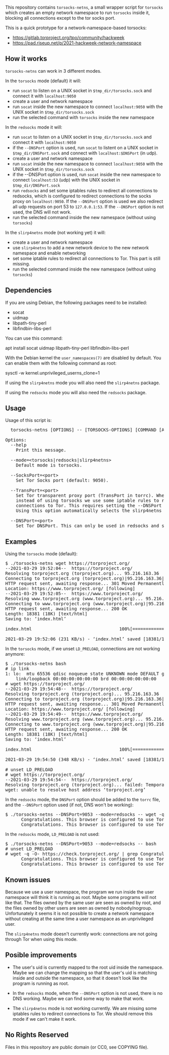 This repository contains `torsocks-netns`, a small wrapper script for
`torsocks` which creates an empty network namespace to run `torsocks`
inside it, blocking all connections except to the tor socks port.

This is a quick prototype for a network-namespace-based torsocks:
* https://gitlab.torproject.org/tpo/community/hackweek
* https://pad.riseup.net/p/2021-hackweek-network-namespace


How it works
------------

`torsocks-netns` can work in 3 different modes.

In the `torsocks` mode (default) it will:

 * run `socat` to listen on a UNIX socket in `$tmp_dir/torsocks.sock` and
   connect it with `localhost:9050`
 * create a user and network namespace
 * run `socat` inside the new namespace to connect `localhost:9050` with
   the UNIX socket in `$tmp_dir/torsocks.sock`
 * run the selected command with `torsocks` inside the new namespace

In the `redsocks` mode it will:

 * run `socat` to listen on a UNIX socket in `$tmp_dir/torsocks.sock` and
   connect it with `localhost:9050`
 * if the `--DNSPort` option is used, run `socat` to listent on a UNIX
   socket in `$tmp_dir/DNSPort.sock` and connect with `localhost:$DNSPort`
   (in udp).
 * create a user and network namespace
 * run `socat` inside the new namespace to connect `localhost:9050` with
   the UNIX socket in `$tmp_dir/torsocks.sock`
 * if the --DNSPort option is used, run `socat` inside the new namespace
   to connect `localhost:53` (udp) with the UNIX socket in
   `$tmp_dir/DNSPort.sock`
 * run `redsocks` and set some iptables rules to redirect all connections
   to redsocks, which is configured to redirect connections to the socks
   proxy on `localhost:9050`. If the `--DNSPort` option is used we also
   redirect all udp requests on port 53 to `127.0.0.1:53`. If the
   `--DNSPort` option is not used, the DNS will not work.
 * run the selected command inside the new namespace (without using
   `torsocks`)

In the `slirp4netns` mode (not working yet) it will:

 * create a user and network namespace
 * use `slirp4netns` to add a new network device to the new network
   namespace and enable networking
 * set some iptable rules to redirect all connections to Tor. This part
   is still missing.
 * run the selected command inside the new namespace (without using `torsocks`)


Dependencies
------------

If you are using Debian, the following packages need to be installed:
 * socat
 * uidmap
 * libpath-tiny-perl
 * libfindbin-libs-perl

You can use this command:

  apt install socat uidmap libpath-tiny-perl libfindbin-libs-perl

With the Debian kernel the `user_namespaces(7)` are disabled by default.
You can enable them with the following command as root:

  sysctl -w kernel.unprivileged_userns_clone=1

If using the `slirp4netns` mode you will also need the `slirp4netns`
package.

If using the `redsocks` mode you will also need the `redsocks` package.


Usage
-----

Usage of this script is:

<pre>
  torsocks-netns [OPTIONS] -- [TORSOCKS-OPTIONS] [COMMAND [ARG...]]

Options:
  --help
    Print this message.

  --mode=&lt;torsocks|redsocks|slirp4netns&gt;
    Default mode is torsocks.

  --SocksPort=&lt;port&gt;
    Set Tor Socks port (default: 9050).

  --TransPort=&lt;port&gt;
    Set Tor transparent proxy port (TransPort in torrc). When this is set,
    instead of using torsocks we use some iptable rules to redirect all
    connections to Tor. This requires setting the --DNSPort option too.
    Using this option automatically selects the slirp4netns mode.

  --DNSPort=&lt;port&gt;
    Set Tor DNSPort. This can only be used in redsocks and slirp4netns modes.
</pre>


Examples
--------

Using the `torsocks` mode (default):

<pre>
$ ./torsocks-netns wget https://torproject.org/
--2021-03-29 19:52:04--  https://torproject.org/
Resolving torproject.org (torproject.org)... 95.216.163.36
Connecting to torproject.org (torproject.org)|95.216.163.36|:443... connected.
HTTP request sent, awaiting response... 301 Moved Permanently
Location: https://www.torproject.org/ [following]
--2021-03-29 19:52:05--  https://www.torproject.org/
Resolving www.torproject.org (www.torproject.org)... 95.216.163.36
Connecting to www.torproject.org (www.torproject.org)|95.216.163.36|:443... connected.
HTTP request sent, awaiting response... 200 OK
Length: 18381 (18K) [text/html]
Saving to: ‘index.html’

index.html                                 100%[=====================================================================================>]  17.95K  --.-KB/s    in 0.08s   

2021-03-29 19:52:06 (231 KB/s) - ‘index.html’ saved [18381/18381]
</pre>

In the `torsocks` mode, if we unset `LD_PRELOAD`, connections are not working anymore:

<pre>
$ ./torsocks-netns bash
# ip link
1: lo: <LOOPBACK,UP,LOWER_UP> mtu 65536 qdisc noqueue state UNKNOWN mode DEFAULT group default qlen 1000
    link/loopback 00:00:00:00:00:00 brd 00:00:00:00:00:00
# wget https://torproject.org/
--2021-03-29 19:54:48--  https://torproject.org/
Resolving torproject.org (torproject.org)... 95.216.163.36
Connecting to torproject.org (torproject.org)|95.216.163.36|:443... connected.
HTTP request sent, awaiting response... 301 Moved Permanently
Location: https://www.torproject.org/ [following]
--2021-03-29 19:54:49--  https://www.torproject.org/
Resolving www.torproject.org (www.torproject.org)... 95.216.163.36
Connecting to www.torproject.org (www.torproject.org)|95.216.163.36|:443... connected.
HTTP request sent, awaiting response... 200 OK
Length: 18381 (18K) [text/html]
Saving to: ‘index.html’

index.html                                 100%[=====================================================================================>]  17.95K  --.-KB/s    in 0.05s   

2021-03-29 19:54:50 (348 KB/s) - ‘index.html’ saved [18381/18381]

# unset LD_PRELOAD
# wget https://torproject.org/
--2021-03-29 19:54:54--  https://torproject.org/
Resolving torproject.org (torproject.org)... failed: Temporary failure in name resolution.
wget: unable to resolve host address ‘torproject.org’
</pre>

In the `redsocks` mode, the `DNSPort` option should be added to the
`torrc` file, and the `--DNSPort` option used (if not, DNS won't be
working):
<pre>
$ ./torsocks-netns --DNSPort=9053 --mode=redsocks -- wget -q -O- https://check.torproject.org/ | grep Congratulations
      Congratulations. This browser is configured to use Tor.
      Congratulations. This browser is configured to use Tor.
</pre>

In the `redsocks` mode, `LD_PRELOAD` is not used:
<pre>
$ ./torsocks-netns --DNSPort=9053 --mode=redsocks -- bash
# unset LD_PRELOAD
# wget -q -O- https://check.torproject.org/ | grep Congratulations
      Congratulations. This browser is configured to use Tor.
      Congratulations. This browser is configured to use Tor.
</pre>


Known issues
------------

Because we use a user namespace, the program we run inside the user
namespace will think it is running as root. Maybe some programs will
not like that. The files owned by the same user are seen as owned by
root, and the files owned by other users are seen as owned by
nobody/nogroup. Unfortunately it seems it is not possible to create a
network namespace without creating at the same time a user namespace as
an unprivileged user.

The `slirp4netns` mode doesn't currently work: connections are not going
through Tor when using this mode.


Posible improvements
--------------------

* The user's uid is currently mapped to the root uid inside the namespace.
  Maybe we can change the mapping so that the user's uid is matching
  inside and outside the namespace, so that it doesn't look like the
  program is running as root.

* In the `redsocks` mode, when the `--DNSPort` option is not used, there
  is no DNS working. Maybe we can find some way to make that work.

* The `slirp4netns` mode is not working currently. We are missing some
  iptables rules to redirect connections to Tor. We should remove this
  mode if we can't make it work.


No Rights Reserved
------------------

Files in this repository are public domain (or CC0, see COPYING file).
